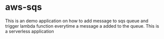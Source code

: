 # aws-sqs

This is an demo application on how to add message to sqs queue and trigger lambda function everytime a message a added to the queue.
This is a serverless application

